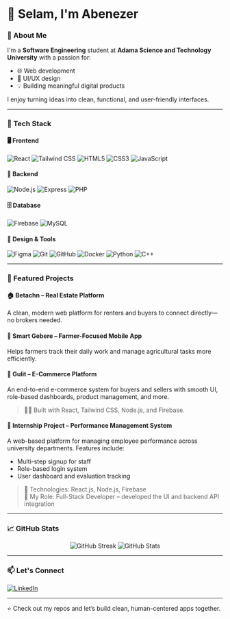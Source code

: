 # 👋 Selam, I'm Abenezer

### 🚀 About Me
I'm a **Software Engineering** student at **Adama Science and Technology University** with a passion for:

- 🌐 Web development  
- 🎨 UI/UX design  
- 💡 Building meaningful digital products

I enjoy turning ideas into clean, functional, and user-friendly interfaces.

---

### 🧰 Tech Stack

#### 🖥️ Frontend
![React](https://img.shields.io/badge/React-20232A?style=flat-square&logo=react&logoColor=61DAFB) 
![Tailwind CSS](https://img.shields.io/badge/TailwindCSS-38B2AC?style=flat-square&logo=tailwind-css&logoColor=white) 
![HTML5](https://img.shields.io/badge/HTML5-E34F26?style=flat-square&logo=html5&logoColor=white) 
![CSS3](https://img.shields.io/badge/CSS3-1572B6?style=flat-square&logo=css3&logoColor=white) 
![JavaScript](https://img.shields.io/badge/JavaScript-F7DF1E?style=flat-square&logo=javascript&logoColor=black)

#### 🧩 Backend
![Node.js](https://img.shields.io/badge/Node.js-339933?style=flat-square&logo=node.js&logoColor=white) 
![Express](https://img.shields.io/badge/Express.js-000000?style=flat-square&logo=express&logoColor=white)
![PHP](https://img.shields.io/badge/PHP-777BB4?style=flat-square&logo=php&logoColor=white)

#### 🗄️ Database
![Firebase](https://img.shields.io/badge/Firebase-FFCA28?style=flat-square&logo=firebase&logoColor=black)
![MySQL](https://img.shields.io/badge/MySQL-4479A1?style=flat-square&logo=mysql&logoColor=white)

#### 🎨 Design & Tools
![Figma](https://img.shields.io/badge/Figma-F24E1E?style=flat-square&logo=figma&logoColor=white)
![Git](https://img.shields.io/badge/Git-F05032?style=flat-square&logo=git&logoColor=white)
![GitHub](https://img.shields.io/badge/GitHub-181717?style=flat-square&logo=github&logoColor=white)
![Docker](https://img.shields.io/badge/Docker-2496ED?style=flat-square&logo=docker&logoColor=white)
![Python](https://img.shields.io/badge/Python-3776AB?style=flat-square&logo=python&logoColor=white)
![C++](https://img.shields.io/badge/C++-00599C?style=flat-square&logo=c%2B%2B&logoColor=white)

---

### 💼 Featured Projects

#### 🏠 **Betachn** – Real Estate Platform  
A clean, modern web platform for renters and buyers to connect directly—no brokers needed.

#### 🌾 **Smart Gebere** – Farmer-Focused Mobile App  
Helps farmers track their daily work and manage agricultural tasks more efficiently.

#### 🛒 **Gulit** – E-Commerce Platform  
An end-to-end e-commerce system for buyers and sellers with smooth UI, role-based dashboards, product management, and more.  
> 🧑‍💻 Built with React, Tailwind CSS, Node.js, and Firebase.

#### 💼 **Internship Project – Performance Management System**  
A web-based platform for managing employee performance across university departments. Features include:

- Multi-step signup for staff
- Role-based login system
- User dashboard and evaluation tracking  
> 🔧 Technologies: React.js, Node.js, Firebase  
> 📌 My Role: Full-Stack Developer – developed the UI and backend API integration

---

### 📈 GitHub Stats

<p align="center">
  <img src="https://streak-stats.demolab.com?user=Archon-3&theme=radical&hide_border=true&background=0D1117" alt="GitHub Streak" />
  <img src="https://github-readme-stats.vercel.app/api?username=Archon-3&show_icons=true&theme=radical&hide_border=true&count_private=true" alt="GitHub Stats" />
</p>

---

### 📫 Let's Connect

[![LinkedIn](https://img.shields.io/badge/-LinkedIn-0077B5?style=flat-square&logo=linkedin&logoColor=white)](https://linkedin.com/in/abenezer-abebe-0b592a358)

---

⭐️ Check out my repos and let’s build clean, human-centered apps together.
